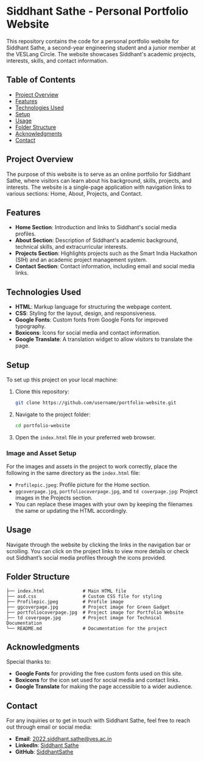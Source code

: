 # Siddhant Sathe - Personal Portfolio Website

This repository contains the code for a personal portfolio website for Siddhant Sathe, a second-year engineering student and a junior member at the VESLang Circle. The website showcases Siddhant's academic projects, interests, skills, and contact information.

## Table of Contents

- [Project Overview](#project-overview)
- [Features](#features)
- [Technologies Used](#technologies-used)
- [Setup](#setup)
- [Usage](#usage)
- [Folder Structure](#folder-structure)
- [Acknowledgments](#acknowledgments)
- [Contact](#contact)

## Project Overview

The purpose of this website is to serve as an online portfolio for Siddhant Sathe, where visitors can learn about his background, skills, projects, and interests. The website is a single-page application with navigation links to various sections: Home, About, Projects, and Contact.

## Features

- **Home Section**: Introduction and links to Siddhant's social media profiles.
- **About Section**: Description of Siddhant's academic background, technical skills, and extracurricular interests.
- **Projects Section**: Highlights projects such as the Smart India Hackathon (SIH) and an academic project management system.
- **Contact Section**: Contact information, including email and social media links.

## Technologies Used

- **HTML**: Markup language for structuring the webpage content.
- **CSS**: Styling for the layout, design, and responsiveness.
- **Google Fonts**: Custom fonts from Google Fonts for improved typography.
- **Boxicons**: Icons for social media and contact information.
- **Google Translate**: A translation widget to allow visitors to translate the page.

## Setup

To set up this project on your local machine:

1. Clone this repository:
   ```bash
   git clone https://github.com/username/portfolio-website.git
   ```

2. Navigate to the project folder:
   ```bash
   cd portfolio-website
   ```

3. Open the `index.html` file in your preferred web browser.

### Image and Asset Setup

For the images and assets in the project to work correctly, place the following in the same directory as the `index.html` file:
   - `Profilepic.jpeg`: Profile picture for the Home section.
   - `ggcoverpage.jpg`, `portfoliocoverpage.jpg`, and `td coverpage.jpg`: Project images in the Projects section.
   - You can replace these images with your own by keeping the filenames the same or updating the HTML accordingly.

## Usage

Navigate through the website by clicking the links in the navigation bar or scrolling. You can click on the project links to view more details or check out Siddhant’s social media profiles through the icons provided.

## Folder Structure

```
├── index.html              # Main HTML file
├── asd.css                 # Custom CSS file for styling
├── Profilepic.jpeg         # Profile image
├── ggcoverpage.jpg         # Project image for Green Gadget
├── portfoliocoverpage.jpg  # Project image for Portfolio Website
├── td coverpage.jpg        # Project image for Technical Documentation
└── README.md               # Documentation for the project
```

## Acknowledgments

Special thanks to:
- **Google Fonts** for providing the free custom fonts used on this site.
- **Boxicons** for the icon set used for social media and contact links.
- **Google Translate** for making the page accessible to a wider audience.

## Contact

For any inquiries or to get in touch with Siddhant Sathe, feel free to reach out through email or social media:

- **Email**: 2022.siddhant.sathe@ves.ac.in
- **LinkedIn**: [Siddhant Sathe](https://www.linkedin.com/in/siddhant-sathe-0709ab282)
- **GitHub**: [SiddhantSathe](https://github.com/SiddhantSathe)

